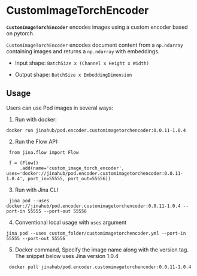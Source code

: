 # CustomImageTorchEncoder

**`CustomImageTorchEncoder`** encodes images using a custom encoder based on pytorch.

`CustomImageTorchEncoder` encodes document content from a `np.ndarray` containing images and returns a `np.ndarray` with embeddings.

- Input shape: `BatchSize x (Channel x Height x Width)`

- Output shape: `BatchSize x EmbeddingDimension`

## Usage

Users can use Pod images in several ways:

1. Run with docker:

```
docker run jinahub/pod.encoder.customimagetorchencoder:0.0.11-1.0.4
```

2. Run the Flow API:

```
 from jina.flow import Flow

 f = (Flow()
     .add(name='custom_image_torch_encoder', uses='docker://jinahub/pod.encoder.customimagetorchencoder:0.0.11-1.0.4', port_in=55555, port_out=55556))
```

3. Run with Jina CLI

```
 jina pod --uses docker://jinahub/pod.encoder.customimagetorchencoder:0.0.11-1.0.4 --port-in 55555 --port-out 55556
```

4. Conventional local usage with `uses` argument

```
jina pod --uses custom_folder/customimagetorchencoder.yml --port-in 55555 --port-out 55556
```

5. Docker command, Specify the image name along with the version tag. The snippet below uses Jina version 1.0.4

```
 docker pull jinahub/pod.encoder.customimagetorchencoder:0.0.11-1.0.4
```
